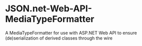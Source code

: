 JSON.net-Web-API-MediaTypeFormatter
===================================

A MediaTypeFormatter for use with ASP.NET Web API to ensure (de)serialization of derived classes through the wire